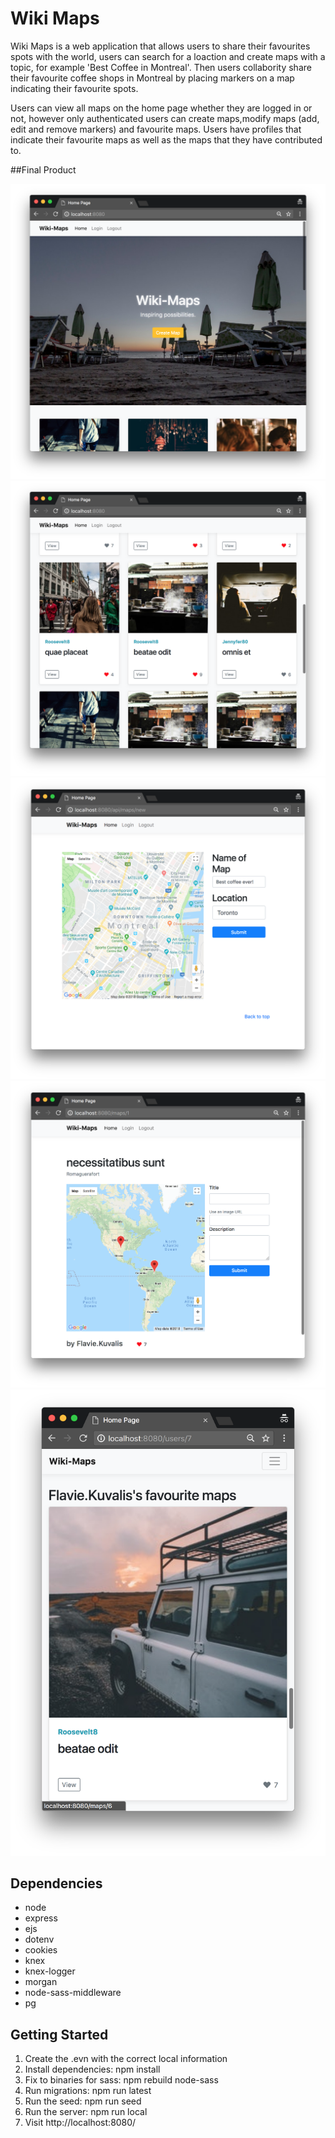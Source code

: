 
# Wiki Maps

Wiki Maps is a web application that allows users to share their favourites spots with the world,
users can search for a loaction and create maps with a topic, for example 'Best Coffee in Montreal'. Then users collabority share their favourite coffee shops in Montreal by placing markers on a map indicating their favourite spots.

Users can view all maps on the home page whether they are logged in or not, however only authenticated users can create maps,modify maps (add, edit and remove markers) and favourite maps. Users have profiles that indicate their favourite maps as well as the maps that they have contributed to.

##Final Product

!["home page"](https://github.com/corrinachow/wiki-maps/blob/master/docs/home-page.png)
!["view maps"](https://github.com/corrinachow/wiki-maps/blob/master/docs/view-maps.png)
!["create maps"](https://github.com/corrinachow/wiki-maps/blob/master/docs/create-maps-page.png)
!["edit maps"](https://github.com/corrinachow/wiki-maps/blob/master/docs/edit-maps-page.png)
!["mobile"](https://github.com/corrinachow/wiki-maps/blob/master/docs/mobile-users-page.png)

## Dependencies

- node
- express
- ejs
- dotenv
- cookies
- knex
- knex-logger
- morgan
- node-sass-middleware
- pg

## Getting Started

1. Create the .evn with the correct local information
2. Install dependencies: npm install
3. Fix to binaries for sass: npm rebuild node-sass
4. Run migrations: npm run latest
5. Run the seed: npm run seed
6. Run the server: npm run local
7. Visit http://localhost:8080/

